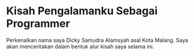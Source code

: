 # Kisah Pengalamanku Sebagai Programmer

Perkenalkan nama saya Dicky Samudra Alamsyah asal Kota Malang. Saya akan menceritakan dalam bentuk alur kisah saya selama ini.


